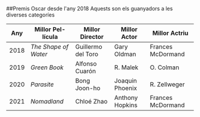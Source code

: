 ##Premis Oscar desde l'any 2018
Aquests son els guanyadors a les diverses categoríes

| **Any** | **Millor Pel-lícula** | **Millor Director** | **Millor Actor** | **Millor Actriu** |
|---------|-----------------------|---------------------|------------------|-------------------|
| 2018    | *The Shape of Water*  | Guillermo del Toro  | Gary Oldman      | Frances McDormand |
| 2019    | *Green Book*          | Alfonso Cuarón      | R. Malek         | O. Colman         |
| 2020    | *Parasite*            | Bong Joon-ho        | Joaquin Phoenix  | R. Zellweger      |
| 2021    | *Nomadland*           | Chloé Zhao          | Anthony Hopkins  | Frances McDormand |
